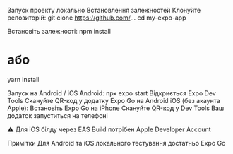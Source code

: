 Запуск проекту локально
Встановлення залежностей
Клонуйте репозиторій:
git clone https://github.com/...
cd my-expo-app

Встановіть залежності:
npm install
# або
yarn install

Запуск на Android / iOS
Android:
npx expo start
Відкриється Expo Dev Tools
Скануйте QR-код у додатку Expo Go на Android
iOS (без акаунта Apple):
Встановіть Expo Go на iPhone
Скануйте QR-код у Dev Tools
Ваш додаток запуститься на телефоні

⚠️ Для iOS білду через EAS Build потрібен Apple Developer Account

Примітки
Для Android та iOS локального тестування достатньо Expo Go
